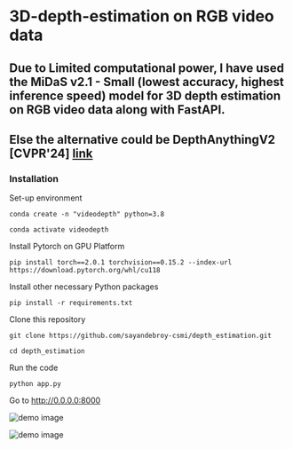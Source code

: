 # 3D-depth-estimation on RGB video data

## Due to Limited computational power, I have used the MiDaS v2.1 - Small (lowest accuracy, highest inference speed) model for 3D depth estimation on RGB video data along with FastAPI. 

## Else the alternative could be DepthAnythingV2 [CVPR'24] [link](https://depth-anything.github.io/)


### Installation

Set-up environment
```
conda create -n "videodepth" python=3.8

conda activate videodepth
```

Install Pytorch on GPU Platform
```
pip install torch==2.0.1 torchvision==0.15.2 --index-url https://download.pytorch.org/whl/cu118
```

Install other necessary Python packages
```
pip install -r requirements.txt
```

Clone this repository
```
git clone https://github.com/sayandebroy-csmi/depth_estimation.git

cd depth_estimation
```

Run the code
```
python app.py
```

Go to http://0.0.0.0:8000

![demo image](demo/rgb_video.gif)

![demo image](demo/gray_depth.gif)